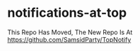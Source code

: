 # notifications-at-top
This Repo Has Moved, The New Repo Is At https://github.com/SamsidParty/TopNotify
